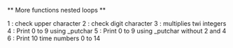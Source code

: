 ** More functions nested loops **

1 : check upper character
2 : check digit character
3 : multiplies twi integers
4 : Print 0 to 9 using _putchar
5 : Print 0 to 9 using _putchar without 2 and 4
6 : Print 10 time numbers 0 to 14
